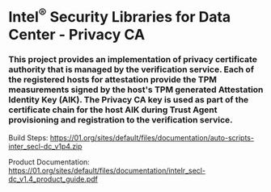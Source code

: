 # Intel<sup>®</sup> Security Libraries for Data Center  - Privacy CA
### This project provides an implementation of privacy certificate authority that is managed by the verification service. Each of the registered hosts for attestation provide the TPM measurements signed by the host's TPM generated Attestation Identity Key (AIK). The Privacy CA key is used as part of the certificate chain for the host AIK during Trust Agent provisioning and registration to the verification service.

Build Steps: https://01.org/sites/default/files/documentation/auto-scripts-inter_secl-dc_v1p4.zip

Product Documentation: https://01.org/sites/default/files/documentation/intelr_secl-dc_v1.4_product_guide.pdf
